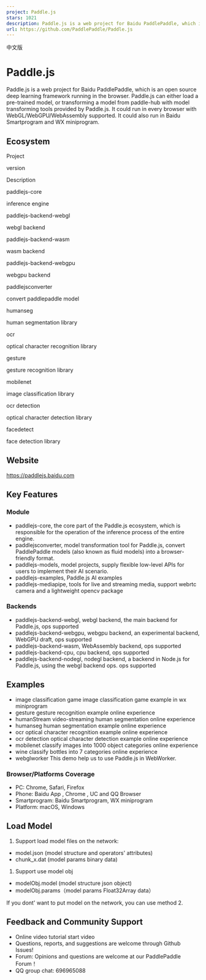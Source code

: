 ```yaml
---
project: Paddle.js
stars: 1021
description: Paddle.js is a web project for Baidu PaddlePaddle, which is an open source deep learning framework running in the browser. Paddle.js can either load a pre-trained model, or transforming a model from paddle-hub with model transforming tools provided by Paddle.js. It could run in every browser with WebGL/WebGPU/WebAssembly supported. It could also run in Baidu Smartprogram and WX miniprogram.
url: https://github.com/PaddlePaddle/Paddle.js
---
```


中文版

Paddle.js
=========

Paddle.js is a web project for Baidu PaddlePaddle, which is an open source deep learning framework running in the browser. Paddle.js can either load a pre-trained model, or transforming a model from paddle-hub with model transforming tools provided by Paddle.js. It could run in every browser with WebGL/WebGPU/WebAssembly supported. It could also run in Baidu Smartprogram and WX miniprogram.

Ecosystem
---------

Project

version

Description

paddlejs-core

inference engine

paddlejs-backend-webgl

webgl backend

paddlejs-backend-wasm

wasm backend

paddlejs-backend-webgpu

webgpu backend

paddlejsconverter

convert paddlepaddle model

humanseg

human segmentation library

ocr

optical character recognition library

gesture

gesture recognition library

mobilenet

image classification library

ocr detection

optical character detection library

facedetect

face detection library

Website
-------

https://paddlejs.baidu.com

Key Features
------------

### Module

-   paddlejs-core, the core part of the Paddle.js ecosystem, which is responsible for the operation of the inference process of the entire engine.
-   paddlejsconverter, model transformation tool for Paddle.js, convert PaddlePaddle models (also known as fluid models) into a browser-friendly format.
-   paddlejs-models, model projects, supply flexible low-level APIs for users to implement their AI scenario.
-   paddlejs-examples, Paddle.js AI examples
-   paddlejs-mediapipe, tools for live and streaming media, support webrtc camera and a lightweight opencv package

### Backends

-   paddlejs-backend-webgl, webgl backend, the main backend for Paddle.js, ops supported
-   paddlejs-backend-webgpu, webgpu backend, an experimental backend, WebGPU draft, ops supported
-   paddlejs-backend-wasm, WebAssembly backend, ops supported
-   paddlejs-backend-cpu, cpu backend, ops supported
-   paddlejs-backend-nodegl, nodegl backend, a backend in Node.js for Paddle.js, using the webgl backend ops. ops supported

Examples
--------

-   image classification game image classification game example in wx miniprogram
-   gesture gesture recognition example online experience
-   humanStream video-streaming human segmentation online experience
-   humanseg human segmentation example online experience
-   ocr optical character recognition example online experience
-   ocr detection optical character detection example online experience
-   mobilenet classify images into 1000 object categories online experience
-   wine classify bottles into 7 categories online experience
-   webglworker This demo help us to use Paddle.js in WebWorker.

### Browser/Platforms Coverage

-   PC: Chrome, Safari, Firefox
-   Phone: Baidu App , Chrome , UC and QQ Browser
-   Smartprogram: Baidu Smartprogram, WX miniprogram
-   Platform: macOS, Windows

Load Model
----------

1.  Support load model files on the network:

-   model.json (model structure and operators' attributes)
-   chunk\_x.dat (model params binary data)

1.  Support use model obj

-   modelObj.model (model structure json object)
-   modelObj.params（model params Float32Array data）

If you dont' want to put model on the network, you can use method 2.

Feedback and Community Support
------------------------------

-   Online video tutorial start video
-   Questions, reports, and suggestions are welcome through Github Issues!
-   Forum: Opinions and questions are welcome at our PaddlePaddle Forum！
-   QQ group chat: 696965088
